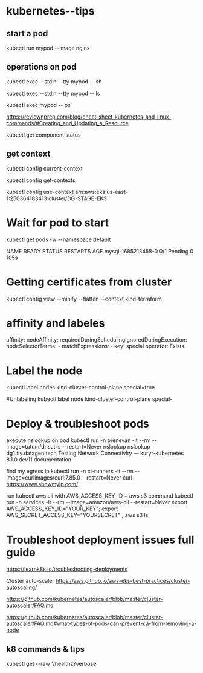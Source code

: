 # kubernetes--tips

## start a pod 
kubectl run mypod --image nginx

## operations on pod
kubectl exec --stdin --tty mypod -- sh

kubectl exec --stdin --tty mypod -- ls

kubectl exec  mypod -- ps 

https://reviewnprep.com/blog/cheat-sheet-kubernetes-and-linux-commands/#Creating_and_Updating_a_Resource

kubectl get component status

## get context 

kubectl config current-context


kubectl config get-contexts


kubectl config use-context arn:aws:eks:us-east-1:250364183413:cluster/DG-STAGE-EKS




# Wait for pod to start 
kubectl get pods -w --namespace default

NAME                 READY   STATUS    RESTARTS   AGE
mysql-1685213458-0   0/1     Pending   0          105s


# Getting certificates from cluster 

kubectl config view --minify --flatten --context kind-terraform


# affinity and labeles 

affinity:
    nodeAffinity:
      requiredDuringSchedulingIgnoredDuringExecution:
        nodeSelectorTerms:
          - matchExpressions:
              - key: special
                operator: Exists
                
                
# Label the node 
kubectl label nodes kind-cluster-control-plane  special=true

#Unlabeling 
kubectl label node kind-cluster-control-plane special-

#  Deploy & troubleshoot pods 
execute nslookup on pod
kubectl run -n orenevan -it --rm --image=tutum/dnsutils --restart=Never nslookup nslookup dg1.tlv.datagen.tech
Testing Network Connectivity — kuryr-kubernetes 8.1.0.dev11 documentation
 
find my egress ip
kubectl run -n ci-runners -it --rm --image=curlimages/curl:7.85.0  --restart=Never curl https://www.showmyip.com/
 
run kubectl aws cli with AWS_ACCESS_KEY_ID + aws s3 command
kubectl run -n services -it --rm --image=amazon/aws-cli --restart=Never export AWS_ACCESS_KEY_ID="YOUR_KEY"; export AWS_SECRET_ACCESS_KEY="YOURSECRET" ; aws s3 ls
 


# Troubleshoot deployment issues full guide
https://learnk8s.io/troubleshooting-deployments

Cluster auto-scaler 
https://aws.github.io/aws-eks-best-practices/cluster-autoscaling/

https://github.com/kubernetes/autoscaler/blob/master/cluster-autoscaler/FAQ.md

https://github.com/kubernetes/autoscaler/blob/master/cluster-autoscaler/FAQ.md#what-types-of-pods-can-prevent-ca-from-removing-a-node

## k8 commands & tips 

kubectl get --raw '/healthz?verbose





